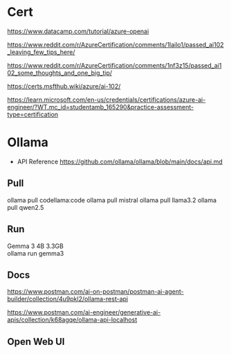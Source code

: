# Cert

https://www.datacamp.com/tutorial/azure-openai

https://www.reddit.com/r/AzureCertification/comments/1lailo1/passed_ai102_leaving_few_tips_here/

https://www.reddit.com/r/AzureCertification/comments/1nf3z15/passed_ai102_some_thoughts_and_one_big_tip/

https://certs.msfthub.wiki/azure/ai-102/

https://learn.microsoft.com/en-us/credentials/certifications/azure-ai-engineer/?WT.mc_id=studentamb_165290&practice-assessment-type=certification




# Ollama

- API Reference
https://github.com/ollama/ollama/blob/main/docs/api.md


## Pull

ollama pull codellama:code
ollama pull mistral
ollama pull llama3.2
ollama pull qwen2.5

## Run

Gemma 3	4B	3.3GB	
ollama run gemma3


## Docs

https://www.postman.com/ai-on-postman/postman-ai-agent-builder/collection/4u9pkl2/ollama-rest-api


https://www.postman.com/ai-engineer/generative-ai-apis/collection/k68agqe/ollama-api-localhost

## Open Web UI


